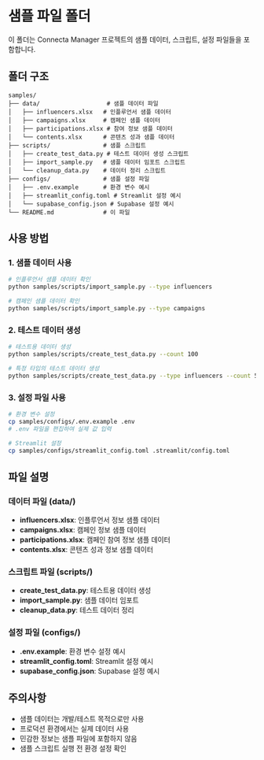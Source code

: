 # 샘플 파일 폴더

이 폴더는 Connecta Manager 프로젝트의 샘플 데이터, 스크립트, 설정 파일들을 포함합니다.

## 폴더 구조

```
samples/
├── data/                   # 샘플 데이터 파일
│   ├── influencers.xlsx   # 인플루언서 샘플 데이터
│   ├── campaigns.xlsx     # 캠페인 샘플 데이터
│   ├── participations.xlsx # 참여 정보 샘플 데이터
│   └── contents.xlsx      # 콘텐츠 성과 샘플 데이터
├── scripts/               # 샘플 스크립트
│   ├── create_test_data.py # 테스트 데이터 생성 스크립트
│   ├── import_sample.py   # 샘플 데이터 임포트 스크립트
│   └── cleanup_data.py    # 데이터 정리 스크립트
├── configs/               # 샘플 설정 파일
│   ├── .env.example       # 환경 변수 예시
│   ├── streamlit_config.toml # Streamlit 설정 예시
│   └── supabase_config.json # Supabase 설정 예시
└── README.md              # 이 파일
```

## 사용 방법

### 1. 샘플 데이터 사용
```bash
# 인플루언서 샘플 데이터 확인
python samples/scripts/import_sample.py --type influencers

# 캠페인 샘플 데이터 확인
python samples/scripts/import_sample.py --type campaigns
```

### 2. 테스트 데이터 생성
```bash
# 테스트용 데이터 생성
python samples/scripts/create_test_data.py --count 100

# 특정 타입의 테스트 데이터 생성
python samples/scripts/create_test_data.py --type influencers --count 50
```

### 3. 설정 파일 사용
```bash
# 환경 변수 설정
cp samples/configs/.env.example .env
# .env 파일을 편집하여 실제 값 입력

# Streamlit 설정
cp samples/configs/streamlit_config.toml .streamlit/config.toml
```

## 파일 설명

### 데이터 파일 (data/)
- **influencers.xlsx**: 인플루언서 정보 샘플 데이터
- **campaigns.xlsx**: 캠페인 정보 샘플 데이터
- **participations.xlsx**: 캠페인 참여 정보 샘플 데이터
- **contents.xlsx**: 콘텐츠 성과 정보 샘플 데이터

### 스크립트 파일 (scripts/)
- **create_test_data.py**: 테스트용 데이터 생성
- **import_sample.py**: 샘플 데이터 임포트
- **cleanup_data.py**: 테스트 데이터 정리

### 설정 파일 (configs/)
- **.env.example**: 환경 변수 설정 예시
- **streamlit_config.toml**: Streamlit 설정 예시
- **supabase_config.json**: Supabase 설정 예시

## 주의사항

- 샘플 데이터는 개발/테스트 목적으로만 사용
- 프로덕션 환경에서는 실제 데이터 사용
- 민감한 정보는 샘플 파일에 포함하지 않음
- 샘플 스크립트 실행 전 환경 설정 확인
